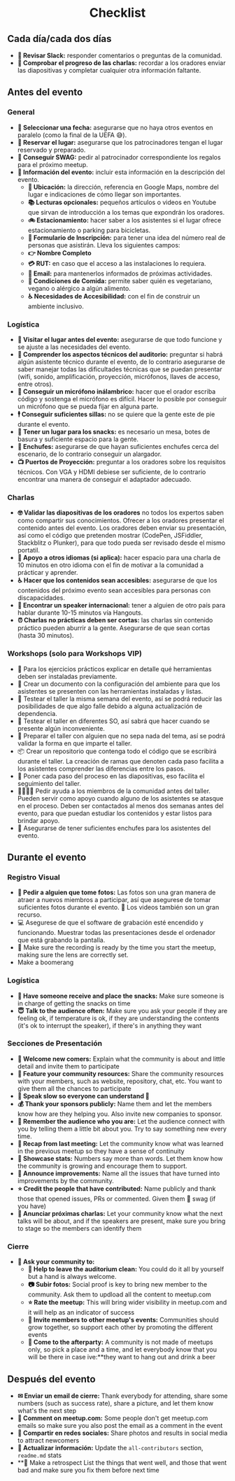 <h1 align="center">Checklist</h1>

## Cada día/cada dos días

* **🤳 Revisar Slack:** responder comentarios o preguntas de la comunidad.
* **👮 Comprobar el progreso de las charlas:** recordar a los oradores enviar las diapositivas y completar cualquier otra información faltante.

## Antes del evento

### General

* **📆 Seleccionar una fecha:** asegurarse que no haya otros eventos en paralelo (como la final de la UEFA 😅).
* **🏢 Reservar el lugar:** asegurarse que los patrocinadores tengan el lugar reservado y preparado.
* **🎁 Conseguir SWAG:** pedir al patrocinador correspondiente los regalos para el próximo meetup.
* **📝 Información del evento:** incluir esta información en la descripción del evento.
    * **🏢 Ubicación:** la dirección, referencia en Google Maps, nombre del lugar e indicaciones de cómo llegar son importantes.
    * **📚 Lecturas opcionales:** pequeños artículos o videos en Youtube que sirvan de introducción a los temas que expondrán los oradores.
    * **🚲 Estacionamiento:** hacer saber a los asistentes si el lugar ofrece estacionamiento o parking para bicicletas.
    * **📝 Formulario de Inscripción:** para tener una idea del número real de personas que asistirán. Lleva los siguientes campos:
    * **👉 Nombre Completo**
    * **💳 RUT:** en caso que el acceso a las instalaciones lo requiera.
    * **📧 Email:** para mantenerlos informados de próximas actividades.
    * **🍎 Condiciones de Comida:** permite saber quién es vegetariano, vegano o alérgico a algún alimento.
    * **♿ Necesidades de Accesibilidad:** con el fin de construir un ambiente inclusivo.

### Logística

* **🏢 Visitar el lugar antes del evento:** asegurarse de que todo funcione y se ajuste a las necesidades del evento.
* **🔧 Comprender los aspectos técnicos del auditorio:** preguntar si habrá algún asistente técnico durante el evento, de lo contrario asegurarse de saber manejar todas las dificultades técnicas que se puedan presentar (wifi, sonido, amplificación, proyección, micrófonos, llaves de acceso, entre otros).
* **🎤 Conseguir un micrófono inálambrico:** hacer que el orador escriba código y sostenga el micrófono es difícil. Hacer lo posible por conseguir un micrófono que se pueda fijar en alguna parte.
* **🕴 Conseguir suficientes sillas:** no se quiere que la gente este de pie durante el evento.
* **🍪 Tener un lugar para los snacks:** es necesario un mesa, botes de basura y suficiente espacio para la gente.
* **🔌 Enchufes:** asegurarse de que hayan suficientes enchufes cerca del escenario, de lo contrario conseguir un alargador.
* **📺 Puertos de Proyección:** preguntar a los oradores sobre los requisitos técnicos. Con VGA y HDMI debiese ser suficiente, de lo contrario encontrar una manera de conseguir el adaptador adecuado.

### Charlas

* **🤓 Validar las diapositivas de los oradores** no todos los expertos saben como compartir sus conocimientos. Ofrecer a los oradores presentar el contenido antes del evento. Los oradores deben enviar su presentación, así como el código que pretenden mostrar (CodePen, JSFiddler, Stackblitz o Plunker), para que todo pueda ser revisado desde el mismo portatil.
* **👄 Apoyo a otros idiomas (si aplica):**  hacer espacio para una charla de 10 minutos en otro idioma con el fin de motivar a la comunidad a prácticar y aprender.
* **♿️ Hacer que los contenidos sean accesibles:** asegurarse de que los contenidos del próximo evento sean accesibles para personas con discapacidades.
* **🤵 Encontrar un speaker internacional:** tener a alguien de otro país para hablar durante 10-15 minutos vía Hangouts.
* **⏰ Charlas no prácticas deben ser cortas:** las charlas sin contenido práctico pueden aburrir a la gente. Asegurarse de que sean cortas (hasta 30 minutos).

### Workshops (solo para Workshops VIP)

* 💾 Para los ejercicios prácticos explicar en detalle qué herramientas deben ser instaladas previamente.
* 📁 Crear un documento con la configuración del ambiente para que los asistentes se presenten con las herramientas instaladas y listas.
* 🤳 Testear el taller la misma semana del evento, así se podrá reducir las posibilidades de que algo falle debido a alguna actualización de dependencia.
* 💾 Testear el taller en diferentes SO, así sabrá que hacer cuando se presente algún inconveniente.
* 👴 Preparar el taller con alguien que no sepa nada del tema, así se podrá validar la forma en que imparte el taller.
* 📦 Crear un repositorio que contenga todo el código que se escribirá durante el taller. La creación de ramas que denoten cada paso facilita a los asistentes comprender las diferencias entre los pasos.
* 📝 Poner cada paso del proceso en las diapositivas, eso facilita el seguimiento del taller.
* 👨‍👩‍👧‍👦  Pedir ayuda a los miembros de la comunidad antes del taller. Pueden servir como apoyo cuando alguno de los asistentes se atasque en el proceso. Deben ser contactados al menos dos semanas antes del evento, para que puedan estudiar los contenidos y estar listos para brindar apoyo.
* 🔌 Asegurarse de tener suficientes enchufes para los asistentes del evento.

## Durante el evento

### Registro Visual

* **🤳 Pedir a alguien que tome fotos:** Las fotos son una gran manera de atraer a nuevos miembros a participar, así que asegurese de tomar suficientes fotos durante el evento. 🎥 Los videos también son un gran recurso.
* 💻 Asegurese de que el software de grabación esté encendido y funcionando. Muestrar todas las presentaciones desde el ordenador que está grabando la pantalla.
* 🎥 Make sure the recording is ready by the time you start the meetup, making sure the lens are correctly set.
* Make a boomerang

### Logística

* **🍪 Have someone receive and place the snacks:** Make sure someone is in charge of getting the snacks on time
* **😇 Talk to the audience often:** Make sure you ask your people if they are feeling ok, if temperature is ok, if they are understanding the contents (it's ok to interrupt the speaker), if there's in anything they want

### Secciones de Presentación

* **🐣 Welcome new comers:** Explain what the community is about and little detail and invite them to participate
* **🔨 Feature your community resources:** Share the community resources with your members, such as website, repository, chat, etc. You want to give them all the chances to participate
* **👴 Speak slow so everyone can understand 👵**
* **💰 Thank your sponsors publicly:** Name them and let the members know how are they helping you. Also invite new companies to sponsor.
* **👦 Remember the audience who you are:** Let the audience connect with you by telling them a little bit about you. Try to say something new every time.
* **💭 Recap from last meeting:** Let the community know what was learned in the previous meetup so they have a sense of continuity
* **🔢 Showcase stats:** Numbers say more than words. Let them know how the community is growing and encourage them to support.
* **📢 Announce improvements:** Name all the issues that have turned into improvements by the community.
* **⭐ Credit the people that have contributed:** Name publicly and thank those that opened issues, PRs or commented. Given them 🎁 swag (if you have)
* **📢 Anunciar próximas charlas:** Let your community know what the next talks will be about, and if the speakers are present, make sure you bring to stage so the members can identify them

### Cierre

* **🕺 Ask your community to:**
    * **🕺 Help to leave the auditorium clean:** You could do it all by yourself but a hand is always welcome.
    * **📷 Subir fotos:** Social proof is key to bring new member to the community. Ask them to updload all the content to meetup.com
    * **⭐ Rate the meetup:** This will bring wider visibility in meetup.com and it will help as an indicator of success
    * **🕺 Invite members to other meetup's events:** Communities should grow together, so support each other by promoting the different events
    * **🎉 Come to the afterparty:** A community is not made of meetups only, so pick a place and a time, and let everybody know that you will be there in case ive:**they want to hang out and drink a beer

## Después del evento

* **✉ Enviar un email de cierre:** Thank everybody for attending, share some numbers (such as success rate), share a picture, and let them know what's the next step
* **📲 Comment on meetup.com:** Some people don't get meetup.com emails so make sure you also post the email as a comment in the event
* **📱 Compartir en redes sociales:** Share photos and results in social media to attract newcomers
* **📝 Actualizar información:** Update the `all-contributors` section, `readme.md` stats
* **📇 Make a retrospect List the things that went well, and those that went bad and make sure you fix them before next time
